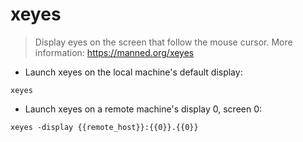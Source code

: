 # xeyes

> Display eyes on the screen that follow the mouse cursor.
> More information: <https://manned.org/xeyes>

- Launch xeyes on the local machine's default display:

`xeyes`

- Launch xeyes on a remote machine's display 0, screen 0:

`xeyes -display {{remote_host}}:{{0}}.{{0}}`
